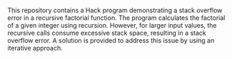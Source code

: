 This repository contains a Hack program demonstrating a stack overflow error in a recursive factorial function. The program calculates the factorial of a given integer using recursion.  However, for larger input values, the recursive calls consume excessive stack space, resulting in a stack overflow error.  A solution is provided to address this issue by using an iterative approach.